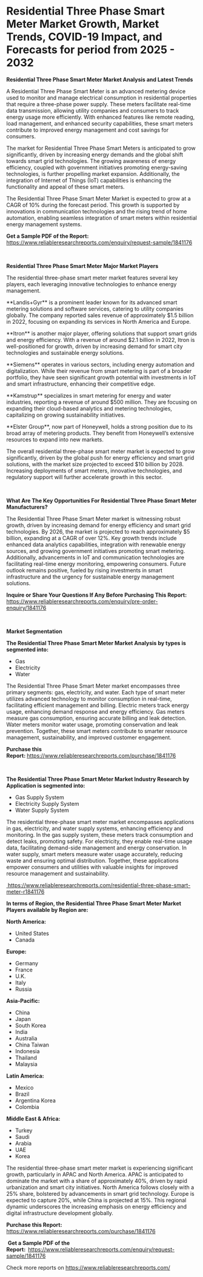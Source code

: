 <p><h1>Residential Three Phase Smart Meter Market Growth, Market Trends, COVID-19 Impact, and Forecasts for period from 2025 - 2032</h1></p><p><strong>Residential Three Phase Smart Meter Market Analysis and Latest Trends</strong></p>
<p><p>A Residential Three Phase Smart Meter is an advanced metering device used to monitor and manage electrical consumption in residential properties that require a three-phase power supply. These meters facilitate real-time data transmission, allowing utility companies and consumers to track energy usage more efficiently. With enhanced features like remote reading, load management, and enhanced security capabilities, these smart meters contribute to improved energy management and cost savings for consumers.</p><p>The market for Residential Three Phase Smart Meters is anticipated to grow significantly, driven by increasing energy demands and the global shift towards smart grid technologies. The growing awareness of energy efficiency, coupled with government initiatives promoting energy-saving technologies, is further propelling market expansion. Additionally, the integration of Internet of Things (IoT) capabilities is enhancing the functionality and appeal of these smart meters.</p><p>The Residential Three Phase Smart Meter Market is expected to grow at a CAGR of 10% during the forecast period. This growth is supported by innovations in communication technologies and the rising trend of home automation, enabling seamless integration of smart meters within residential energy management systems.</p></p>
<p><strong>Get a Sample PDF of the Report:&nbsp;</strong> <a href="https://www.reliableresearchreports.com/enquiry/request-sample/1841176?utm_campaign=8&utm_medium=2&utm_source=Github&utm_content=ia&utm_term=28022025&utm_id=residential-three-phase-smart-meter">https://www.reliableresearchreports.com/enquiry/request-sample/1841176</a></p>
<p>&nbsp;</p>
<p><strong>Residential Three Phase Smart Meter Major Market Players</strong></p>
<p><p>The residential three-phase smart meter market features several key players, each leveraging innovative technologies to enhance energy management. </p><p>**Landis+Gyr** is a prominent leader known for its advanced smart metering solutions and software services, catering to utility companies globally. The company reported sales revenue of approximately $1.5 billion in 2022, focusing on expanding its services in North America and Europe. </p><p>**Itron** is another major player, offering solutions that support smart grids and energy efficiency. With a revenue of around $2.1 billion in 2022, Itron is well-positioned for growth, driven by increasing demand for smart city technologies and sustainable energy solutions.</p><p>**Siemens** operates in various sectors, including energy automation and digitalization. While their revenue from smart metering is part of a broader portfolio, they have seen significant growth potential with investments in IoT and smart infrastructure, enhancing their competitive edge.</p><p>**Kamstrup** specializes in smart metering for energy and water industries, reporting a revenue of around $500 million. They are focusing on expanding their cloud-based analytics and metering technologies, capitalizing on growing sustainability initiatives.</p><p>**Elster Group**, now part of Honeywell, holds a strong position due to its broad array of metering products. They benefit from Honeywell’s extensive resources to expand into new markets.</p><p>The overall residential three-phase smart meter market is expected to grow significantly, driven by the global push for energy efficiency and smart grid solutions, with the market size projected to exceed $10 billion by 2028. Increasing deployments of smart meters, innovative technologies, and regulatory support will further accelerate growth in this sector.</p></p>
<p>&nbsp;</p>
<p><strong>What Are The Key Opportunities For Residential Three Phase Smart Meter Manufacturers?</strong></p>
<p><p>The Residential Three Phase Smart Meter market is witnessing robust growth, driven by increasing demand for energy efficiency and smart grid technologies. By 2026, the market is projected to reach approximately $5 billion, expanding at a CAGR of over 12%. Key growth trends include enhanced data analytics capabilities, integration with renewable energy sources, and growing government initiatives promoting smart metering. Additionally, advancements in IoT and communication technologies are facilitating real-time energy monitoring, empowering consumers. Future outlook remains positive, fueled by rising investments in smart infrastructure and the urgency for sustainable energy management solutions.</p></p>
<p><strong>Inquire or Share Your Questions If Any Before Purchasing This Report:</strong> <a href="https://www.reliableresearchreports.com/enquiry/pre-order-enquiry/1841176?utm_campaign=8&utm_medium=2&utm_source=Github&utm_content=ia&utm_term=28022025&utm_id=residential-three-phase-smart-meter">https://www.reliableresearchreports.com/enquiry/pre-order-enquiry/1841176</a></p>
<p>&nbsp;</p>
<p><strong>Market Segmentation</strong></p>
<p><strong>The Residential Three Phase Smart Meter Market Analysis by types is segmented into:</strong></p>
<p><ul><li>Gas</li><li>Electricity</li><li>Water</li></ul></p>
<p><p>The Residential Three Phase Smart Meter market encompasses three primary segments: gas, electricity, and water. Each type of smart meter utilizes advanced technology to monitor consumption in real-time, facilitating efficient management and billing. Electric meters track energy usage, enhancing demand response and energy efficiency. Gas meters measure gas consumption, ensuring accurate billing and leak detection. Water meters monitor water usage, promoting conservation and leak prevention. Together, these smart meters contribute to smarter resource management, sustainability, and improved customer engagement.</p></p>
<p><strong>Purchase this Report:&nbsp;</strong><a href="https://www.reliableresearchreports.com/purchase/1841176?utm_campaign=8&utm_medium=2&utm_source=Github&utm_content=ia&utm_term=28022025&utm_id=residential-three-phase-smart-meter">https://www.reliableresearchreports.com/purchase/1841176</a></p>
<p>&nbsp;</p>
<p><strong>The Residential Three Phase Smart Meter Market Industry Research by Application is segmented into:</strong></p>
<p><ul><li>Gas Supply System</li><li>Electricity Supply System</li><li>Water Supply System</li></ul></p>
<p><p>The residential three-phase smart meter market encompasses applications in gas, electricity, and water supply systems, enhancing efficiency and monitoring. In the gas supply system, these meters track consumption and detect leaks, promoting safety. For electricity, they enable real-time usage data, facilitating demand-side management and energy conservation. In water supply, smart meters measure water usage accurately, reducing waste and ensuring optimal distribution. Together, these applications empower consumers and utilities with valuable insights for improved resource management and sustainability.</p></p>
<p><a href="https://www.reliableresearchreports.com/residential-three-phase-smart-meter-r1841176?utm_campaign=8&utm_medium=2&utm_source=Github&utm_content=ia&utm_term=28022025&utm_id=residential-three-phase-smart-meter">&nbsp;https://www.reliableresearchreports.com/residential-three-phase-smart-meter-r1841176</a></p>
<p><strong>In terms of Region, the Residential Three Phase Smart Meter Market Players available by Region are:</strong></p>
<p>
    <p> <strong> North America: </strong>
        <ul>
            <li>United States</li>
            <li>Canada</li>
        </ul>
        </p> 
    <p> <strong> Europe: </strong>
        <ul>
            <li>Germany</li>
            <li>France</li>
            <li>U.K.</li>
            <li>Italy</li>
            <li>Russia</li>
        </ul>
        </p> 
    <p> <strong> Asia-Pacific: </strong>
        <ul>
            <li>China</li>
            <li>Japan</li>
            <li>South Korea</li>
            <li>India</li>
            <li>Australia</li>
            <li>China Taiwan</li>
            <li>Indonesia</li>
            <li>Thailand</li>
            <li>Malaysia</li>
        </ul>
        </p> 
    <p> <strong> Latin America: </strong>
        <ul>
            <li>Mexico</li>
            <li>Brazil</li>
            <li>Argentina Korea</li>
            <li>Colombia</li>
        </ul>
        </p> 
    <p> <strong> Middle East & Africa: </strong>
        <ul>
            <li>Turkey</li>
            <li>Saudi</li>
            <li>Arabia</li>
            <li>UAE</li>
            <li>Korea</li>
        </ul>
    </p>
    </p>
<p><p>The residential three-phase smart meter market is experiencing significant growth, particularly in APAC and North America. APAC is anticipated to dominate the market with a share of approximately 40%, driven by rapid urbanization and smart city initiatives. North America follows closely with a 25% share, bolstered by advancements in smart grid technology. Europe is expected to capture 20%, while China is projected at 15%. This regional dynamic underscores the increasing emphasis on energy efficiency and digital infrastructure development globally.</p></p>
<p><strong>Purchase this Report: </strong><a href="https://www.reliableresearchreports.com/purchase/1841176?utm_campaign=8&utm_medium=2&utm_source=Github&utm_content=ia&utm_term=28022025&utm_id=residential-three-phase-smart-meter">https://www.reliableresearchreports.com/purchase/1841176</a></p>
<p>&nbsp;<strong>Get a Sample PDF of the Report:&nbsp;&nbsp;</strong><a href="https://www.reliableresearchreports.com/enquiry/request-sample/1841176?utm_campaign=8&utm_medium=2&utm_source=Github&utm_content=ia&utm_term=28022025&utm_id=residential-three-phase-smart-meter">https://www.reliableresearchreports.com/enquiry/request-sample/1841176</a></p>
<p><strong></strong></p>
<p>Check more reports on <a href="https://www.reliableresearchreports.com/?utm_campaign=8&utm_medium=2&utm_source=Github&utm_content=ia&utm_term=28022025&utm_id=residential-three-phase-smart-meter">https://www.reliableresearchreports.com/</a></p>